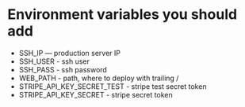# Environment variables you should add

* SSH_IP — production server IP
* SSH_USER - ssh user
* SSH_PASS - ssh password
* WEB_PATH - path, where to deploy with trailing /
* STRIPE_API_KEY_SECRET_TEST - stripe test secret token
* STRIPE_API_KEY_SECRET - stripe secret token